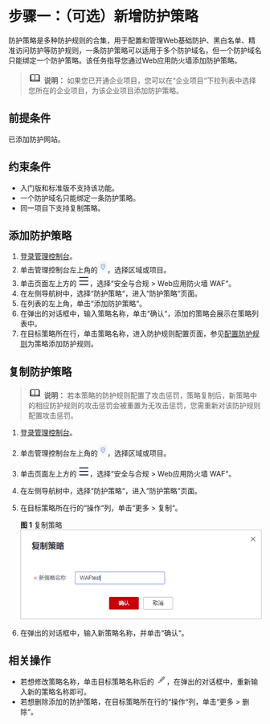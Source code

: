 # 步骤一：（可选）新增防护策略<a name="waf_01_0074"></a>

防护策略是多种防护规则的合集，用于配置和管理Web基础防护、黑白名单、精准访问防护等防护规则，一条防护策略可以适用于多个防护域名，但一个防护域名只能绑定一个防护策略。该任务指导您通过Web应用防火墙添加防护策略。

>![](public_sys-resources/icon-note.gif) **说明：** 
>如果您已开通企业项目，您可以在“企业项目“下拉列表中选择您所在的企业项目，为该企业项目添加防护策略。

## 前提条件<a name="section5903171661012"></a>

已添加防护网站。

## 约束条件<a name="section282518213147"></a>

-   入门版和标准版不支持该功能。
-   一个防护域名只能绑定一条防护策略。
-   同一项目下支持复制策略。

## 添加防护策略<a name="section5458145019310"></a>

1.  [登录管理控制台](https://console.huaweicloud.com/?locale=zh-cn)。
2.  单击管理控制台左上角的![](figures/icon-region-20.jpg)，选择区域或项目。
3.  单击页面左上方的![](figures/icon-Service-21.png)，选择“安全与合规  \>  Web应用防火墙 WAF“。
4.  在左侧导航树中，选择“防护策略“，进入“防护策略“页面。
5.  在列表的左上角，单击“添加防护策略“。
6.  在弹出的对话框中，输入策略名称，单击“确认“，添加的策略会展示在策略列表中。
7.  在目标策略所在行，单击策略名称，进入防护规则配置页面，参见[配置防护规则](步骤二-为策略配置防护规则.md)为策略添加防护规则。

## 复制防护策略<a name="section949655163016"></a>

>![](public_sys-resources/icon-note.gif) **说明：** 
>若本策略的防护规则配置了攻击惩罚，策略复制后，新策略中的相应防护规则的攻击惩罚会被重置为无攻击惩罚，您需重新对该防护规则配置攻击惩罚。

1.  [登录管理控制台](https://console.huaweicloud.com/?locale=zh-cn)。
2.  单击管理控制台左上角的![](figures/icon-region-22.jpg)，选择区域或项目。
3.  单击页面左上方的![](figures/icon-Service-23.png)，选择“安全与合规  \>  Web应用防火墙 WAF“。
4.  在左侧导航树中，选择“防护策略“，进入“防护策略“页面。
5.  在目标策略所在行的“操作“列，单击“更多  \>  复制“。

    **图 1**  复制策略<a name="fig3872114619383"></a>  
    ![](figures/复制策略.png "复制策略")

6.  在弹出的对话框中，输入新策略名称，并单击“确认“。

## 相关操作<a name="section2961638191410"></a>

-   若想修改策略名称，单击目标策略名称后的![](figures/icon-modify.png)，在弹出的对话框中，重新输入新的策略名称即可。
-   若想删除添加的防护策略，在目标策略所在行的“操作“列，单击“更多  \>  删除“。

